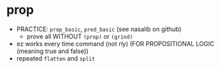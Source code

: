 # prop

- PRACTICE: `prop_basic`, `pred_basic` (see nasalib on github)
  - prove all WITHOUT `(prop)` or `(grind)`
- ez works every time command (not rly) (FOR PROPOSITIONAL LOGIC (meaning true
  and false))
- repeated `flatten` and `split`
